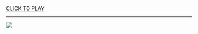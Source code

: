 
<a href="https://premium76.site?title=minecraft_games_unblocked_77&ref=13M">CLICK TO PLAY</a></h3>
<hr>

<a href="https://premium76.site?title=minecraft_games_unblocked_77&ref=13M"><img src="https://clearcache.store/games.png"></a>


